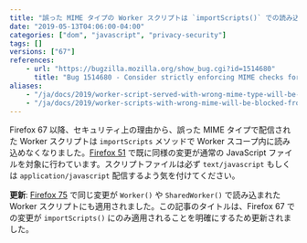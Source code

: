 ```yaml
---
title: "誤った MIME タイプの Worker スクリプトは `importScripts()` での読み込みがブロックされます"
date: "2019-05-13T04:06:00-04:00"
categories: ["dom", "javascript", "privacy-security"]
tags: []
versions: ["67"]
references:
    - url: "https://bugzilla.mozilla.org/show_bug.cgi?id=1514680"
      title: "Bug 1514680 - Consider strictly enforcing MIME checks for `importScripts()`."
aliases:
    - "/ja/docs/2019/worker-script-served-with-wrong-mime-type-will-be-blocked/"
    - "/ja/docs/2019/worker-scripts-with-wrong-mime-will-be-blocked-from-loading-with-importscripts/"
---
```

Firefox 67 以降、セキュリティ上の理由から、誤った MIME タイプで配信された Worker スクリプトは `importScripts` メソッドで Worker スコープ内に読み込めなくなりました。[Firefox 51](https://www.fxsitecompat.dev/ja/docs/2016/javascript-served-with-wrong-mime-type-will-be-blocked/) で既に同様の変更が通常の JavaScript ファイルを対象に行わています。スクリプトファイルは必ず `text/javascript` もしくは `application/javascript` 配信するよう気を付けてください。

**更新**: [Firefox 75](https://www.fxsitecompat.dev/ja/docs/2020/worker-scripts-with-wrong-mime-type-will-be-blocked-from-loading-with-worker-or-sharedworker/) で同じ変更が `Worker()` や `SharedWorker()` で読み込まれた Worker スクリプトにも適用されました。この記事のタイトルは、Firefox 67 での変更が `importScripts()` にのみ適用されることを明確にするため更新されました。
